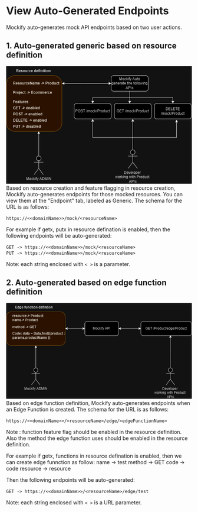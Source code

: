 # View Auto-Generated Endpoints

Mockify auto-generates mock API endpoints based on two user actions.

## 1. Auto-generated generic based on resource definition
![Endpoint](https://github.com/ARAldhafeeri/mockify-docs/blob/main/imgs/endpointres.png?raw=true) 
Based on resource creation and feature flagging in resource creation, Mockify auto-generates endpoints for those mocked resources. You can view them at the "Endpoint" tab, labeled as Generic. The schema for the URL is as follows:

```plaintext
https://<<domainName>>/mock/<resourceName>
```
For example if getx, putx in resource defination is enabled, then the following endpoints will be auto-generated:
    
```plaintext
GET -> https://<<domainName>>/mock/<resourceName>
PUT -> https://<<domainName>>/mock/<resourceName>
```


Note: each string enclosed with `< >` is a parameter.

## 2. Auto-generated based on edge function definition
![Endpoint](https://github.com/ARAldhafeeri/mockify-docs/blob/main/imgs/endpointedge.png?raw=true) 
Based on edge function definition, Mockify auto-generates endpoints when an Edge Function is created. The schema for the URL is as follows:

```plaintext
https://<<domainName>>/<resourceName>/edge/<edgeFunctionName>
```
Note : function feature flag should be enabled in the resource definition. Also the method the edge function uses should be enabled in the resource definition.

For example if getx, functions in resource defination is enabled, then we can create edge funnction as follow:
name -> test 
method -> GET
code -> code
resource -> resource

Then the following endpoints will be auto-generated:
    
```plaintext
GET -> https://<<domainName>>/<resourceName>/edge/test
```





Note: each string enclosed with `< >` is a URL parameter.
